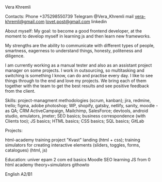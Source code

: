 Vera Khremli

Contacts:
Phone +375298550739
Telegram @Vera_Khremli
mail  vera-khremli@gmail.com
      lovet.post@gmail.com
linkedin

About myself:
My goal: to become a good frontend developer, at the moment to develop myself in learning js and then learn new frameworks.

My strengths are the ability to communicate with different types of people, smartness, eagerness to understand things, honesty, politeness and diligence.

I am currently working as a manual tester and also as an assistant project manager on some projects. I work in outsourcing, so multitasking and switching is something I know, can do and practise every day. I like to see things through to the end and love my projects. We bring each of them together with the team to get the best results and see positive feedback from the client.

Skills:
project-managment methodologies (scrum, kanban);
jira, redmine, trello;
figma, adobe photoshop;
WP, shopify, gatsby, netlify, sanity, moodle - as QA;
CRM ActiveCampaign, Mailchimp, SalesForce;
devtools, android studio, emulators, jmeter;
SEO basics;
business correspondence (with Clients too);
JS basics;
HTML basics;
CSS basics;
SQL basics;
GitLab

Projects:

html-academy
training project "Kvast" landing (html + css);
training simulators for creating interactive elements (sliders, toggles, forms, catalogues) (html, js)



Education:
univer
epam
2 
com ed basics
Moodle
SEO learning
JS from 0
html academy theory+simulators
githowto

English A2/B1